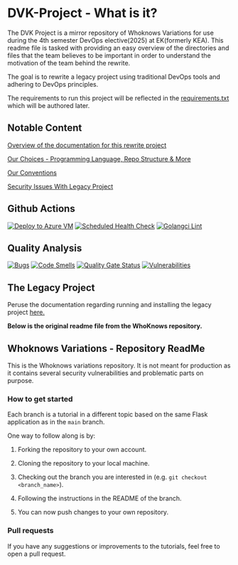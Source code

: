 # DVK-Project - What is it?
The DVK Project is a mirror repository of Whoknows Variations for use during the 4th semester DevOps elective(2025) at EK(formerly KEA). This readme file is tasked with providing an easy overview of the directories and files that the team believes to be important in order to understand the motivation of the team behind the rewrite.

The goal is to rewrite a legacy project using traditional DevOps tools and adhering to DevOps principles.

The requirements to run this project will be reflected in the [requirements.txt](path/to/requirements.txt) which will be authored later.


## Notable Content
[Overview of the documentation for this rewrite project](/documentation/)

[Our Choices - Programming Language, Repo Structure & More](/documentation/our_choices.md)

[Our Conventions](/documentation/our_conventions.md)

[Security Issues With Legacy Project](/documentation/legacy_codebase/Legacy_Codebase_Problems.md)

## Github Actions
[![Deploy to Azure VM](https://github.com/DVK-DEVOPS/DVK-Project/actions/workflows/azure.yml/badge.svg)](https://github.com/DVK-DEVOPS/DVK-Project/actions/workflows/azure.yml)
[![Scheduled Health Check](https://github.com/DVK-DEVOPS/DVK-Project/actions/workflows/health.yml/badge.svg)](https://github.com/DVK-DEVOPS/DVK-Project/actions/workflows/health.yml)
[![Golangci Lint](https://github.com/DVK-DEVOPS/DVK-Project/actions/workflows/golangci_lint.yml/badge.svg)](https://github.com/DVK-DEVOPS/DVK-Project/actions/workflows/golangci_lint.yml)

## Quality Analysis
[![Bugs](https://sonarcloud.io/api/project_badges/measure?project=DVK-DEVOPS_DVK-Project&metric=bugs)](https://sonarcloud.io/summary/new_code?id=DVK-DEVOPS_DVK-Project)
[![Code Smells](https://sonarcloud.io/api/project_badges/measure?project=DVK-DEVOPS_DVK-Project&metric=code_smells)](https://sonarcloud.io/summary/new_code?id=DVK-DEVOPS_DVK-Project)
[![Quality Gate Status](https://sonarcloud.io/api/project_badges/measure?project=DVK-DEVOPS_DVK-Project&metric=alert_status)](https://sonarcloud.io/summary/new_code?id=DVK-DEVOPS_DVK-Project)
[![Vulnerabilities](https://sonarcloud.io/api/project_badges/measure?project=DVK-DEVOPS_DVK-Project&metric=vulnerabilities)](https://sonarcloud.io/summary/new_code?id=DVK-DEVOPS_DVK-Project)

## The Legacy Project
Peruse the documentation regarding running and installing the legacy project [here.](documentation\legacy_codebase\README.md)

**Below is the original readme file from the WhoKnows repository.**
## Whoknows Variations - Repository ReadMe

This is the Whoknows variations repository. It is not meant for production as it contains several security vulnerabilities and problematic parts on purpose. 

### How to get started

Each branch is a tutorial in a different topic based on the same Flask application as in the `main` branch. 

One way to follow along is by:

1. Forking the repository to your own account.

2. Cloning the repository to your local machine.

3. Checking out the branch you are interested in (e.g. `git checkout <branch_name>`).

4. Following the instructions in the README of the branch.

5. You can now push changes to your own repository. 

### Pull requests

If you have any suggestions or improvements to the tutorials, feel free to open a pull request.

